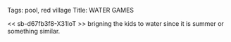 Tags: pool, red village
Title: WATER GAMES
  
<< sb-d67fb3f8-X31IoT >> brigning the kids to water since it is summer or something similar.  
